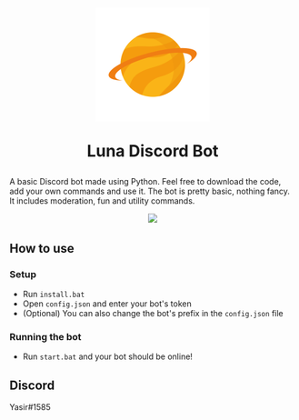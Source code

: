 <h1 align=center>
    <img src="./img/luna-icon.png"  height="200px">
    <p>Luna Discord Bot</p>
</h1>


A basic Discord bot made using Python. Feel free to download the code, add your own commands and use it. The bot is pretty basic, nothing fancy. It includes moderation, fun and utility commands.

<div align=center>
    <a href="https://github.com/Rapptz/discord.py" target=_block><img src="https://img.shields.io/badge/discord-py-blue"></a>
</div>

<h2>How to use</h2>

### Setup
 - Run ```install.bat```
 - Open ```config.json``` and enter your bot's token
 - (Optional) You can also change the bot's prefix in the ```config.json``` file
### Running the bot
 - Run ```start.bat``` and your bot should be online!

## Discord
Yasir#1585
